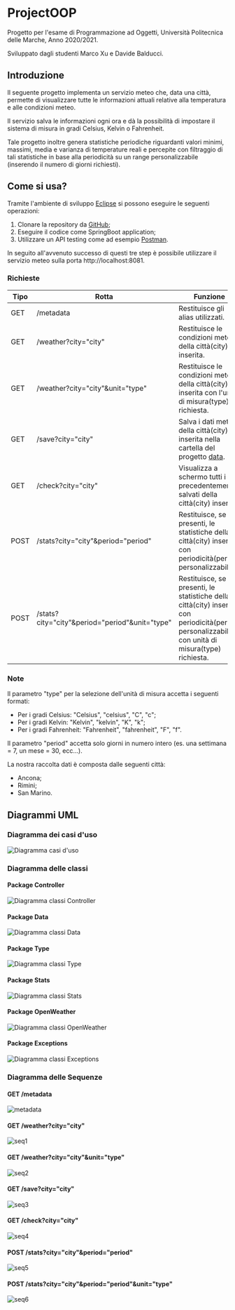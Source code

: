 # ProjectOOP
Progetto per l'esame di Programmazione ad Oggetti, Università Politecnica delle Marche, Anno 2020/2021.

Sviluppato dagli studenti Marco Xu e Davide Balducci.
## Introduzione
Il seguente progetto implementa un servizio meteo che, data una città, permette di visualizzare tutte le informazioni attuali relative alla temperatura e alle condizioni meteo.

Il servizio salva le informazioni ogni ora e dà la possibilità di impostare il sistema di misura in gradi Celsius, Kelvin o Fahrenheit.

Tale progetto inoltre genera statistiche periodiche riguardanti valori minimi, massimi, media e varianza di temperature reali e percepite con filtraggio di tali statistiche in base alla periodicità su un range personalizzabile (inserendo il numero di giorni richiesti).
## Come si usa?
Tramite l'ambiente di sviluppo [Eclipse](https://www.eclipse.org/eclipseide/) si possono eseguire le seguenti operazioni:
1. Clonare la repository da [GitHub](https://github.com/Marco-Xu/ProgettoJava);
2. Eseguire il codice come SpringBoot application;
3. Utilizzare un API testing come ad esempio [Postman](https://www.postman.com/).

In seguito all'avvenuto successo di questi tre step è possibile utilizzare il servizio meteo sulla porta http://localhost:8081.
### Richieste
| Tipo | Rotta |                        Funzione                                   |
|------|-------|-------------------------------------------------------------------|
| GET  |/metadata|Restituisce gli alias utilizzati.                                |
| GET  |/weather?city="city"|Restituisce le condizioni meteo della città(city) inserita.|
| GET  |/weather?city="city"&unit="type"|Restituisce le condizioni meteo della città(city) inserita con l'unità di misura(type) richiesta.|
| GET  |/save?city="city"|Salva i dati meteo della città(city) inserita nella cartella del progetto [data](https://github.com/Marco-Xu/ProgettoJava/tree/master/ProjectOOP/ProjectOOP/data).|
| GET  |/check?city="city"|Visualizza a schermo tutti i dati precedentemente salvati della città(city) inserita.|
| POST |/stats?city="city"&period="period"|Restituisce, se presenti, le statistiche della città(city) inserita con periodicità(period) personalizzabile.|
| POST |/stats?city="city"&period="period"&unit="type"|Restituisce, se presenti, le statistiche della città(city) inserita con periodicità(period) personalizzabile e con unità di misura(type) richiesta.|

### Note
Il parametro "type" per la selezione dell'unità di misura accetta i seguenti formati:
* Per i gradi Celsius: "Celsius", "celsius", "C", "c";
* Per i gradi Kelvin: "Kelvin", "kelvin", "K", "k";
* Per i gradi Fahrenheit: "Fahrenheit", "fahrenheit", "F", "f".

Il parametro "period" accetta solo giorni in numero intero (es. una settimana = 7, un mese = 30, ecc...).

La nostra raccolta dati è composta dalle seguenti città:
* Ancona;
* Rimini;
* San Marino.
## Diagrammi UML
### Diagramma dei casi d'uso
![Diagramma casi d'uso](https://github.com/Marco-Xu/ProgettoJava/blob/master/UML/Diagramma%20casi%20d'uso.PNG)
### Diagramma delle classi
#### Package Controller
![Diagramma classi Controller](https://github.com/Marco-Xu/ProgettoJava/blob/master/UML/Diagramma%20classi%20Controller.PNG)
#### Package Data
![Diagramma classi Data](https://github.com/Marco-Xu/ProgettoJava/blob/master/UML/Diagramma%20classi%20Data.PNG)
#### Package Type
![Diagramma classi Type](https://github.com/Marco-Xu/ProgettoJava/blob/master/UML/Diagramma%20classi%20Type.PNG)
#### Package Stats
![Diagramma classi Stats](https://github.com/Marco-Xu/ProgettoJava/blob/master/UML/Diagramma%20classi%20Stats.PNG)
#### Package OpenWeather
![Diagramma classi OpenWeather](https://github.com/Marco-Xu/ProgettoJava/blob/master/UML/Diagramma%20classi%20OpenWeather.PNG)
#### Package Exceptions
![Diagramma classi Exceptions](https://github.com/Marco-Xu/ProgettoJava/blob/master/UML/Diagramma%20classi%20Exceptions.PNG)
### Diagramma delle  Sequenze
#### GET /metadata
![metadata](https://github.com/Marco-Xu/ProgettoJava/blob/master/UML/metadata.PNG)
#### GET /weather?city="city"
![seq1](https://github.com/Marco-Xu/ProgettoJava/blob/master/UML/seq1.PNG)
#### GET /weather?city="city"&unit="type"
![seq2](https://github.com/Marco-Xu/ProgettoJava/blob/master/UML/seq2.PNG)
#### GET /save?city="city"
![seq3](https://github.com/Marco-Xu/ProgettoJava/blob/master/UML/seq3.PNG)
#### GET /check?city="city"
![seq4](https://github.com/Marco-Xu/ProgettoJava/blob/master/UML/seq4.PNG)
#### POST /stats?city="city"&period="period"
![seq5](https://github.com/Marco-Xu/ProgettoJava/blob/master/UML/seq5.PNG)
#### POST /stats?city="city"&period="period"&unit="type"
![seq6](https://github.com/Marco-Xu/ProgettoJava/blob/master/UML/seq6.PNG)
